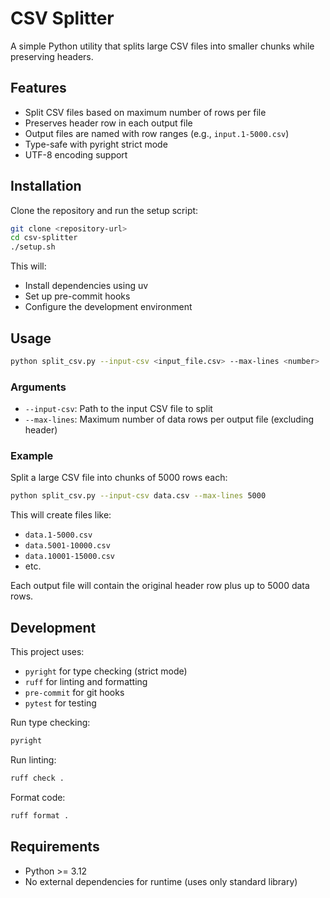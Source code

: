 # CSV Splitter

A simple Python utility that splits large CSV files into smaller chunks while preserving headers.

## Features

- Split CSV files based on maximum number of rows per file
- Preserves header row in each output file
- Output files are named with row ranges (e.g., `input.1-5000.csv`)
- Type-safe with pyright strict mode
- UTF-8 encoding support

## Installation

Clone the repository and run the setup script:

```bash
git clone <repository-url>
cd csv-splitter
./setup.sh
```

This will:
- Install dependencies using uv
- Set up pre-commit hooks
- Configure the development environment

## Usage

```bash
python split_csv.py --input-csv <input_file.csv> --max-lines <number>
```

### Arguments

- `--input-csv`: Path to the input CSV file to split
- `--max-lines`: Maximum number of data rows per output file (excluding header)

### Example

Split a large CSV file into chunks of 5000 rows each:

```bash
python split_csv.py --input-csv data.csv --max-lines 5000
```

This will create files like:
- `data.1-5000.csv`
- `data.5001-10000.csv`
- `data.10001-15000.csv`
- etc.

Each output file will contain the original header row plus up to 5000 data rows.

## Development

This project uses:
- `pyright` for type checking (strict mode)
- `ruff` for linting and formatting
- `pre-commit` for git hooks
- `pytest` for testing

Run type checking:
```bash
pyright
```

Run linting:
```bash
ruff check .
```

Format code:
```bash
ruff format .
```

## Requirements

- Python >= 3.12
- No external dependencies for runtime (uses only standard library)
